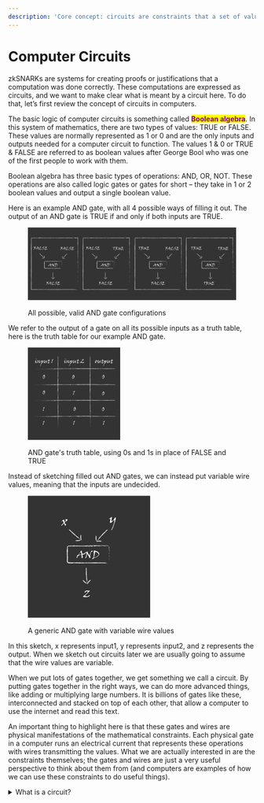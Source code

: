 ```yaml
---
description: 'Core concept: circuits are constraints that a set of values must satisfy'
---
```


# Computer Circuits

zkSNARKs are systems for creating proofs or justifications that a computation was done correctly. These computations are expressed as circuits, and we want to make clear what is meant by a circuit here. To do that, let’s first review the concept of circuits in computers.

The basic logic of computer circuits is something called <mark style="color:purple;">**Boolean algebra**</mark>. In this system of mathematics, there are two types of values: TRUE or FALSE. These values are normally represented as 1 or 0 and are the only inputs and outputs needed for a computer circuit to function. The values 1 & 0 or TRUE & FALSE are referred to as boolean values after George Bool who was one of the first people to work with them.

Boolean algebra has three basic types of operations: AND, OR, NOT. These operations are also called logic gates or gates for short – they take in 1 or 2 boolean values and output a single boolean value.&#x20;

Here is an example AND gate, with all 4 possible ways of filling it out. The output of an AND gate is TRUE if and only if both inputs are TRUE.&#x20;

<figure><img src="../.gitbook/assets/3@3x.png" alt=""><figcaption><p>All possible, valid AND gate configurations</p></figcaption></figure>

We refer to the output of a gate on all its possible inputs as a truth table, here is the truth table for our example AND gate.

<figure><img src="../.gitbook/assets/2@3x.png" alt="" width="188"><figcaption><p>AND gate's truth table, using 0s and 1s in place of FALSE and TRUE</p></figcaption></figure>

Instead of sketching filled out AND gates, we can instead put variable wire values, meaning that the inputs are undecided.

<figure><img src="../.gitbook/assets/1@3x (2).png" alt="" width="249"><figcaption><p>A generic AND gate with variable wire values</p></figcaption></figure>

In this sketch, x represents input1, y represents input2, and z represents the output. When we sketch out circuits later we are usually going to assume that the wire values are variable.

When we put lots of gates together, we get something we call a circuit. By putting gates together in the right ways, we can do more advanced things, like adding or multiplying large numbers. It is billions of gates like these, interconnected and stacked on top of each other, that allow a computer to use the internet and read this text.&#x20;

An important thing to highlight here is that these gates and wires are physical manifestations of the mathematical constraints. Each physical gate in a computer runs an electrical current that represents these operations with wires transmitting the values. What we are actually interested in are the constraints themselves; the gates and wires are just a very useful perspective to think about them from (and computers are examples of how we can use these constraints to do useful things).

<details>

<summary>What is a circuit?</summary>

A circuit is a list of constraints that must be satisfied; this is best understood by imagining constraints as gates and connecting them with wires

</details>
